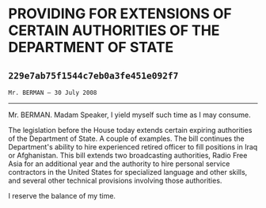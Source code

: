 # PROVIDING FOR EXTENSIONS OF CERTAIN AUTHORITIES OF THE DEPARTMENT OF  STATE
## `229e7ab75f1544c7eb0a3fe451e092f7`
`Mr. BERMAN — 30 July 2008`

---


Mr. BERMAN. Madam Speaker, I yield myself such time as I may consume.

The legislation before the House today extends certain expiring 
authorities of the Department of State. A couple of examples. The bill 
continues the Department's ability to hire experienced retired officer 
to fill positions in Iraq or Afghanistan. This bill extends two 
broadcasting authorities, Radio Free Asia for an additional year and 
the authority to hire personal service contractors in the United States 
for specialized language and other skills, and several other technical 
provisions involving those authorities.

I reserve the balance of my time.